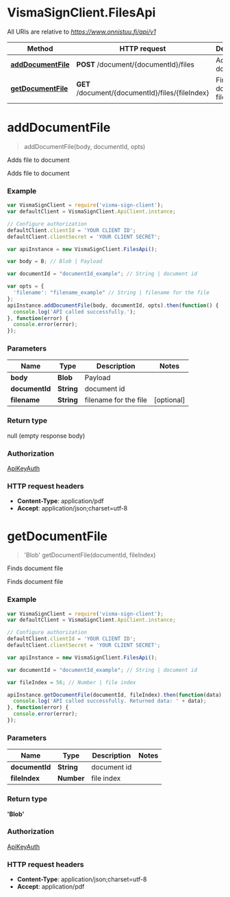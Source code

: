 # VismaSignClient.FilesApi

All URIs are relative to *https://www.onnistuu.fi/api/v1*

Method | HTTP request | Description
------------- | ------------- | -------------
[**addDocumentFile**](FilesApi.md#addDocumentFile) | **POST** /document/{documentId}/files | Adds file to document
[**getDocumentFile**](FilesApi.md#getDocumentFile) | **GET** /document/{documentId}/files/{fileIndex} | Finds document file


<a name="addDocumentFile"></a>
# **addDocumentFile**
> addDocumentFile(body, documentId, opts)

Adds file to document

Adds file to document

### Example
```javascript
var VismaSignClient = require('visma-sign-client');
var defaultClient = VismaSignClient.ApiClient.instance;

// Configure authorization
defaultClient.clientId = 'YOUR CLIENT ID';
defaultClient.clientSecret = 'YOUR CLIENT SECRET';

var apiInstance = new VismaSignClient.FilesApi();

var body = B; // Blob | Payload

var documentId = "documentId_example"; // String | document id

var opts = { 
  'filename': "filename_example" // String | filename for the file
};
apiInstance.addDocumentFile(body, documentId, opts).then(function() {
  console.log('API called successfully.');
}, function(error) {
  console.error(error);
});

```

### Parameters

Name | Type | Description  | Notes
------------- | ------------- | ------------- | -------------
 **body** | **Blob**| Payload | 
 **documentId** | **String**| document id | 
 **filename** | **String**| filename for the file | [optional] 

### Return type

null (empty response body)

### Authorization

[ApiKeyAuth](../README.md#ApiKeyAuth)

### HTTP request headers

 - **Content-Type**: application/pdf
 - **Accept**: application/json;charset=utf-8

<a name="getDocumentFile"></a>
# **getDocumentFile**
> &#39;Blob&#39; getDocumentFile(documentId, fileIndex)

Finds document file

Finds document file

### Example
```javascript
var VismaSignClient = require('visma-sign-client');
var defaultClient = VismaSignClient.ApiClient.instance;

// Configure authorization
defaultClient.clientId = 'YOUR CLIENT ID';
defaultClient.clientSecret = 'YOUR CLIENT SECRET';

var apiInstance = new VismaSignClient.FilesApi();

var documentId = "documentId_example"; // String | document id

var fileIndex = 56; // Number | file index

apiInstance.getDocumentFile(documentId, fileIndex).then(function(data) {
  console.log('API called successfully. Returned data: ' + data);
}, function(error) {
  console.error(error);
});

```

### Parameters

Name | Type | Description  | Notes
------------- | ------------- | ------------- | -------------
 **documentId** | **String**| document id | 
 **fileIndex** | **Number**| file index | 

### Return type

**&#39;Blob&#39;**

### Authorization

[ApiKeyAuth](../README.md#ApiKeyAuth)

### HTTP request headers

 - **Content-Type**: application/json;charset=utf-8
 - **Accept**: application/pdf

